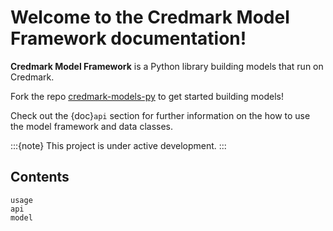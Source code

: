# Welcome to the Credmark Model Framework documentation!

**Credmark Model Framework** is a Python library
building models that run on Credmark.

Fork the repo [credmark-models-py](https://github.com/credmark/credmark-models-py>) to get started building models!

Check out the {doc}`api` section for further information on the how to use the model framework and data classes.

:::{note}
This project is under active development.
:::

## Contents

```{toctree}
usage
api
model
```
